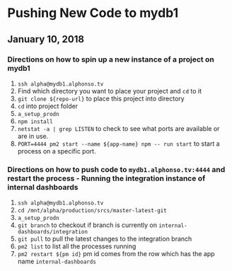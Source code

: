 # Pushing New Code to mydb1

## January 10, 2018

### Directions on how to spin up a new instance of a project on mydb1

1. `ssh alpha@mydb1.alphonso.tv`
2. Find which directory you want to place your project and `cd` to it
3. `git clone ${repo-url}` to place this project into directory
4. `cd` into project folder
5. `a_setup_prodn`
6. `npm install`
7. `netstat -a | grep LISTEN` to check to see what ports are available or are in use.
8. `PORT=4444 pm2 start --name ${app-name} npm -- run start` to start a process on a specific port.

### Directions on how to push code to `mydb1.alphonso.tv:4444` and restart the process - Running the integration instance of internal dashboards

1. `ssh alpha@mydb1.alphonso.tv`
2. `cd /mnt/alpha/production/srcs/master-latest-git`
3. `a_setup_prodn`
4. `git branch` to checkout if branch is currently on `internal-dashboards/integration`
5. `git pull` to pull the latest changes to the integration branch
6. `pm2 list` to list all the processes running
7. `pm2 restart ${pm id}` pm id comes from the row which has the app name `internal-dashboards`
